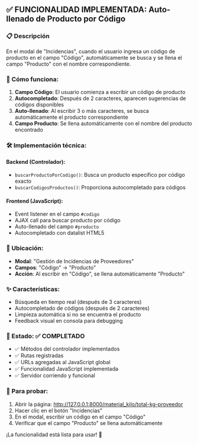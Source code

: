 ## ✅ FUNCIONALIDAD IMPLEMENTADA: Auto-llenado de Producto por Código

### 📋 Descripción
En el modal de "Incidencias", cuando el usuario ingresa un código de producto en el campo "Código", automáticamente se busca y se llena el campo "Producto" con el nombre correspondiente.

### 🔧 Cómo funciona:

1. **Campo Código**: El usuario comienza a escribir un código de producto
2. **Autocompletado**: Después de 2 caracteres, aparecen sugerencias de códigos disponibles
3. **Auto-llenado**: Al escribir 3 o más caracteres, se busca automáticamente el producto correspondiente
4. **Campo Producto**: Se llena automáticamente con el nombre del producto encontrado

### 🛠 Implementación técnica:

#### Backend (Controlador):
- `buscarProductoPorCodigo()`: Busca un producto específico por código exacto
- `buscarCodigosProductos()`: Proporciona autocompletado para códigos

#### Frontend (JavaScript):
- Event listener en el campo `#codigo`
- AJAX call para buscar producto por código
- Auto-llenado del campo `#producto`
- Autocompletado con datalist HTML5

### 📍 Ubicación:
- **Modal**: "Gestión de Incidencias de Proveedores"
- **Campos**: "Código" → "Producto"
- **Acción**: Al escribir en "Código", se llena automáticamente "Producto"

### ✨ Características:
- Búsqueda en tiempo real (después de 3 caracteres)
- Autocompletado de códigos (después de 2 caracteres)
- Limpieza automática si no se encuentra el producto
- Feedback visual en consola para debugging

### 🎯 Estado: ✅ COMPLETADO
- ✅ Métodos del controlador implementados
- ✅ Rutas registradas
- ✅ URLs agregadas al JavaScript global
- ✅ Funcionalidad JavaScript implementada
- ✅ Servidor corriendo y funcional

### 🧪 Para probar:
1. Abrir la página: http://127.0.0.1:8000/material_kilo/total-kg-proveedor
2. Hacer clic en el botón "Incidencias"
3. En el modal, escribir un código en el campo "Código"
4. Verificar que el campo "Producto" se llena automáticamente

¡La funcionalidad está lista para usar! 🚀
